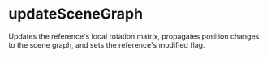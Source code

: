 # updateSceneGraph

Updates the reference's local rotation matrix, propagates position changes to the scene graph, and sets the reference's modified flag.
